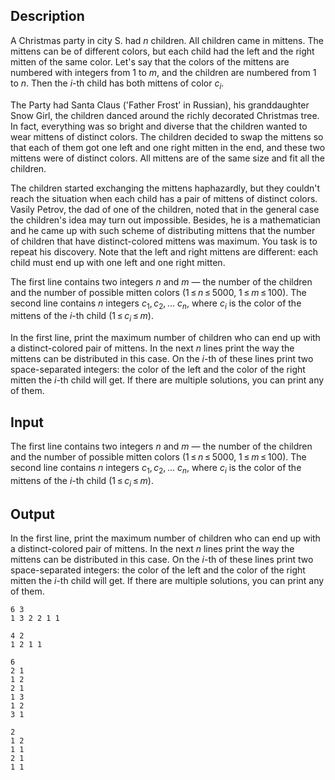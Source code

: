 ## Description

<div><p>A Christmas party in city S. had <span class="tex-span"><i>n</i></span> children. All children came in mittens. The mittens can be of different colors, but each child had the left and the right mitten of the same color. Let's say that the colors of the mittens are numbered with integers from 1 to <span class="tex-span"><i>m</i></span>, and the children are numbered from 1 to <span class="tex-span"><i>n</i></span>. Then the <span class="tex-span"><i>i</i></span>-th child has both mittens of color <span class="tex-span"><i>c</i><sub class="lower-index"><i>i</i></sub></span>.</p><p>The Party had Santa Claus ('Father Frost' in Russian), his granddaughter Snow Girl, the children danced around the richly decorated Christmas tree. In fact, everything was so bright and diverse that the children wanted to wear mittens of distinct colors. The children decided to swap the mittens so that each of them got one left and one right mitten in the end, and these two mittens were of distinct colors. All mittens are of the same size and fit all the children.</p><p>The children started exchanging the mittens haphazardly, but they couldn't reach the situation when each child has a pair of mittens of distinct colors. Vasily Petrov, the dad of one of the children, noted that in the general case the children's idea may turn out impossible. Besides, he is a mathematician and he came up with such scheme of distributing mittens that the number of children that have distinct-colored mittens was maximum. You task is to repeat his discovery. Note that the left and right mittens are different: each child must end up with one left and one right mitten.</p></div><div class="input-specification"><p>The first line contains two integers <span class="tex-span"><i>n</i></span> and <span class="tex-span"><i>m</i></span> — the number of the children and the number of possible mitten colors (<span class="tex-span">1 ≤ <i>n</i> ≤ 5000</span>, <span class="tex-span">1 ≤ <i>m</i> ≤ 100</span>). The second line contains <span class="tex-span"><i>n</i></span> integers <span class="tex-span"><i>c</i><sub class="lower-index">1</sub>, <i>c</i><sub class="lower-index">2</sub>, ... <i>c</i><sub class="lower-index"><i>n</i></sub></span>, where <span class="tex-span"><i>c</i><sub class="lower-index"><i>i</i></sub></span> is the color of the mittens of the <span class="tex-span"><i>i</i></span>-th child (<span class="tex-span">1 ≤ <i>c</i><sub class="lower-index"><i>i</i></sub> ≤ <i>m</i></span>).</p></div><div class="output-specification"><p>In the first line, print the maximum number of children who can end up with a distinct-colored pair of mittens. In the next <span class="tex-span"><i>n</i></span> lines print the way the mittens can be distributed in this case. On the <span class="tex-span"><i>i</i></span>-th of these lines print two space-separated integers: the color of the left and the color of the right mitten the <span class="tex-span"><i>i</i></span>-th child will get. If there are multiple solutions, you can print any of them.</p></div>

## Input

<p>The first line contains two integers <span class="tex-span"><i>n</i></span> and <span class="tex-span"><i>m</i></span> — the number of the children and the number of possible mitten colors (<span class="tex-span">1 ≤ <i>n</i> ≤ 5000</span>, <span class="tex-span">1 ≤ <i>m</i> ≤ 100</span>). The second line contains <span class="tex-span"><i>n</i></span> integers <span class="tex-span"><i>c</i><sub class="lower-index">1</sub>, <i>c</i><sub class="lower-index">2</sub>, ... <i>c</i><sub class="lower-index"><i>n</i></sub></span>, where <span class="tex-span"><i>c</i><sub class="lower-index"><i>i</i></sub></span> is the color of the mittens of the <span class="tex-span"><i>i</i></span>-th child (<span class="tex-span">1 ≤ <i>c</i><sub class="lower-index"><i>i</i></sub> ≤ <i>m</i></span>).</p>

## Output

<p>In the first line, print the maximum number of children who can end up with a distinct-colored pair of mittens. In the next <span class="tex-span"><i>n</i></span> lines print the way the mittens can be distributed in this case. On the <span class="tex-span"><i>i</i></span>-th of these lines print two space-separated integers: the color of the left and the color of the right mitten the <span class="tex-span"><i>i</i></span>-th child will get. If there are multiple solutions, you can print any of them.</p>





```input1
6 3
1 3 2 2 1 1

```




```input2
4 2
1 2 1 1

```




```output1
6
2 1
1 2
2 1
1 3
1 2
3 1

```




```output2
2
1 2
1 1
2 1
1 1

```


